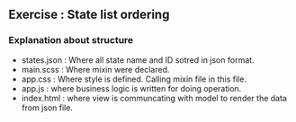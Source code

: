 ## Exercise : State list ordering 

### Explanation about structure

* states.json : Where all state name and ID sotred in json format.
* main.scss : Where mixin were declared.
* app.css : Where style is defined. Calling mixin file in this file.
* app.js : where business logic is written for doing operation.
* index.html : where view is communcating with model to render the data from json file.



